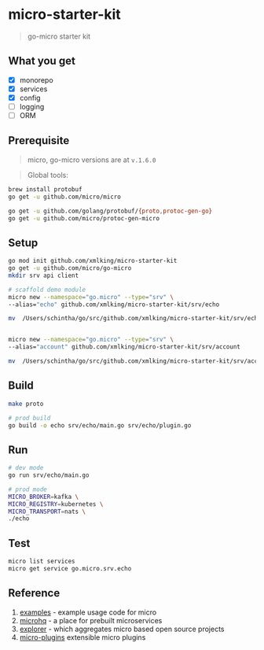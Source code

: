 # micro-starter-kit

> go-micro starter kit

## What you get

- [x] monorepo
- [x] services
- [x] config
- [ ] logging
- [ ] ORM

## Prerequisite

> micro, go-micro versions are at `v.1.6.0`

> Global tools:

```bash
brew install protobuf
go get -u github.com/micro/micro

go get -u github.com/golang/protobuf/{proto,protoc-gen-go}
go get -u github.com/micro/protoc-gen-micro
```

## Setup

```bash
go mod init github.com/xmlking/micro-starter-kit
go get -u github.com/micro/go-micro
mkdir srv api client

# scaffold demo module
micro new --namespace="go.micro" --type="srv" \
--alias="echo" github.com/xmlking/micro-starter-kit/srv/echo

mv  /Users/schintha/go/src/github.com/xmlking/micro-starter-kit/srv/echo srv


micro new --namespace="go.micro" --type="srv" \
--alias="account" github.com/xmlking/micro-starter-kit/srv/account

mv  /Users/schintha/go/src/github.com/xmlking/micro-starter-kit/srv/account srv
```

## Build

```bash
make proto

# prod build
go build -o echo srv/echo/main.go srv/echo/plugin.go
```

## Run

```bash
# dev mode
go run srv/echo/main.go

# prod mode
MICRO_BROKER=kafka \
MICRO_REGISTRY=kubernetes \
MICRO_TRANSPORT=nats \
./echo
```

## Test

```bash
micro list services
micro get service go.micro.srv.echo
```

## Reference

1. [examples](https://github.com/micro/examples) - example usage code for micro
2. [microhq](https://github.com/microhq) - a place for prebuilt microservices
3. [explorer](https://micro.mu/explore/) - which aggregates micro based open source projects
4. [micro-plugins](https://github.com/micro/go-plugins) extensible micro plugins

